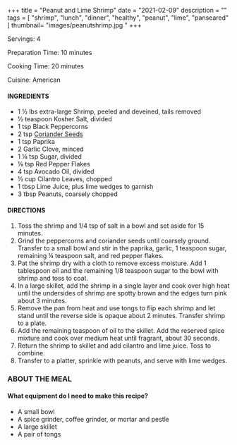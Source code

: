 +++
title = "Peanut and Lime Shrimp"
date = "2021-02-09"
description = ""
tags = [
    "shrimp",
    "lunch",
    "dinner",
    "healthy",
    "peanut",
    "lime",
    "panseared"
]
thumbnail= "images/peanutshrimp.jpg "
+++

Servings: 4 <!--more-->

Preparation Time: 10 minutes

Cooking Time: 20 minutes

Cuisine: American

#### INGREDIENTS 

* 1 ½ lbs extra-large Shrimp, peeled and deveined, tails removed
* ½ teaspoon Kosher Salt, divided
* 1 tsp Black Peppercorns
* 2 tsp [Coriander Seeds](https://amzn.to/3rVIRcC)
* 1 tsp Paprika
* 2 Garlic Clove, minced
* 1 ⅛ tsp Sugar, divided
* ⅛ tsp Red Pepper Flakes
* 4 tsp Avocado Oil, divided
* ½ cup Cilantro Leaves, chopped
* 1 tbsp Lime Juice, plus lime wedges to garnish
* 3 tbsp Peanuts, coarsely chopped

#### DIRECTIONS 

1. Toss the shrimp and 1/4 tsp of salt in a bowl and set aside for 15 minutes.
2. Grind the peppercorns and coriander seeds until coarsely ground. Transfer to a small bowl and stir in the paprika, garlic, 1 teaspoon sugar, remaining ¼ teaspoon salt, and red pepper flakes.
3. Pat the shrimp dry with a cloth to remove excess moisture. Add 1 tablespoon oil and the remaining 1/8 teaspoon sugar to the bowl with shrimp and toss to coat.
4. In a large skillet, add the shrimp in a single layer and cook over high heat until the undersides of shrimp are spotty brown and the edges turn pink about 3 minutes.
5. Remove the pan from heat and use tongs to flip each shrimp and let stand until the reverse side is opaque about 2 minutes. Transfer shrimp to a plate.
6. Add the remaining teaspoon of oil to the skillet. Add the reserved spice mixture and cook over medium heat until fragrant, about 30 seconds.
7. Return the shrimp to skillet and add cilantro and lime juice. Toss to combine.
8. Transfer to a platter, sprinkle with peanuts, and serve with lime wedges.


### ABOUT THE MEAL 

#### What equipment do I need to make this recipe?

* A small bowl 
* A spice grinder, coffee grinder, or mortar and pestle
* A large skillet 
* A pair of tongs
